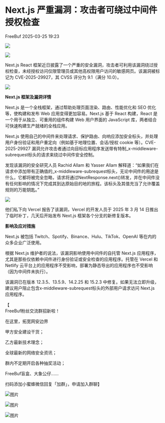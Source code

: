 #  Next.js 严重漏洞：攻击者可绕过中间件授权检查   
 FreeBuf   2025-03-25 19:23  
  
![](https://mmbiz.qpic.cn/mmbiz_gif/qq5rfBadR38jUokdlWSNlAjmEsO1rzv3srXShFRuTKBGDwkj4gvYy34iajd6zQiaKl77Wsy9mjC0xBCRg0YgDIWg/640?wx_fmt=gif "")  
  
  
![](https://mmbiz.qpic.cn/mmbiz_png/qq5rfBadR39eeQMZuewlyiaqic3HGZhwQibxLdFrby7hgu72XUkiciav3ibmQHbM3fqZEkewsGDw5h6YBSZfLEiat6uhA/640?wx_fmt=png&from=appmsg "")  
  
  
Next.js React 框架近日披露了一个严重的安全漏洞，攻击者可利用该漏洞绕过授权检查，未经授权访问仅限管理员或其他高权限用户访问的敏感网页。该漏洞被标记为 CVE-2025-29927，其 CVSS 评分为 9.1（满分 10.0）。  
  
  
![](https://mmbiz.qpic.cn/mmbiz_png/qq5rfBadR39eeQMZuewlyiaqic3HGZhwQibVkq7hicmUKUbP4IHKbbLUNlLRVxiacunbOlpy6UDY8W4jmG7K39HeSVQ/640?wx_fmt=png&from=appmsg "")  
  
  
**Next.js 框架及漏洞详情**  
  
  
  
Next.js 是一个全栈框架，通过帮助处理页面渲染、路由、性能优化和 SEO 优化等，使构建和发布 Web 应用变得更加容易。Next.js 基于 React 构建，React 是一个用于从独立、可重用的组件构建 Web 用户界面的 JavaScript 库，两者结合可快速构建生产就绪的全栈应用。  
  
  
Next.js 使用自己的中间件来处理请求、保护路由、向响应添加安全标头，并处理用户身份验证和用户重定向（例如基于地理位置、会话/授权 cookie 等）。CVE-2025-29927 漏洞允许攻击者通过向目标应用程序发送带有特制_x-middleware-subrequest标头的请求来绕过中间件安全控制。  
  
  
发现该漏洞的安全研究人员 Rachid Allam 和 Yasser Allam 解释道：“如果我们在请求中添加带有正确值的_x-middleware-subrequest标头，无论中间件的用途是什么，它都将被完全忽略，请求将通过NextResponse.next()转发，并在中间件没有任何影响的情况下完成其到达原始目的地的旅程。该标头及其值充当了允许覆盖规则的万能钥匙。”  
  
  
![](https://mmbiz.qpic.cn/mmbiz_png/qq5rfBadR39eeQMZuewlyiaqic3HGZhwQib0mVxic5ldBUoWxItf7iafsnZSNjDOibTYUcEq7DIdy4Ru7qSSic7GryvgA/640?wx_fmt=png&from=appmsg "")  
  
  
他们私下向 Vercel 报告了该漏洞，Vercel 的开发人员于 2025 年 3 月 14 日推出了临时补丁，几天后开始发布 Next.js 框架各个分支的新修复版本。  
  
  
**影响及应对措施**  
  
  
Next.js 被包括 Twitch、Spotify、Binance、Hulu、TikTok、OpenAI 等在内的众多企业广泛使用。  
  
  
根据 Next.js 维护者的说法，该漏洞影响使用中间件的自托管 Next.js 应用程序，尤其是那些仅依赖中间件进行身份验证或安全检查的应用程序。托管在 Vercel 和 Netlify 云平台上的应用程序不受影响，部署为静态导出的应用程序也不受影响（因为中间件未执行）。  
  
  
该漏洞已在版本 12.3.5、13.5.9、14.2.25 和 15.2.3 中修复。如果无法立即升级，建议用户阻止包含x-middleware-subrequest标头的外部用户请求访问 Next.js 应用程序。  
  
  
【  
FreeBuf粉丝交流群招新啦！  
  
在这里，拓宽网安边界  
  
甲方安全建设干货；  
  
乙方最新技术理念；  
  
全球最新的网络安全资讯；  
  
群内不定期开启各种抽奖活动；  
  
FreeBuf盲盒、大象公仔......  
  
扫码添加小蜜蜂微信回复「加群」，申请加入群聊】  
  
  
![图片](https://mmbiz.qpic.cn/mmbiz_jpg/qq5rfBadR3ich6ibqlfxbwaJlDyErKpzvETedBHPS9tGHfSKMCEZcuGq1U1mylY7pCEvJD9w60pWp7NzDjmM2BlQ/640?wx_fmt=other&wxfrom=5&wx_lazy=1&wx_co=1&retryload=2&tp=webp "")  
  
  
![图片](https://mmbiz.qpic.cn/mmbiz_png/qq5rfBadR3ic5icaZr7IGkVcd3DT6vXW4B4LOZ1M7YkTPhS1AT2DQJaicFjtCxt5BRO7p5AOJqvH3EJABCd0BFqYQ/640?wx_fmt=other&from=appmsg&wxfrom=5&wx_lazy=1&wx_co=1&tp=webp "")  
  
  
  
  
  
  
  
  
[](https://mp.weixin.qq.com/s?__biz=MjM5NjA0NjgyMA==&mid=2651312407&idx=1&sn=60289b6b056aee1df1685230aa453829&token=1964067027&lang=zh_CN&scene=21#wechat_redirect)  
  
![图片](https://mmbiz.qpic.cn/mmbiz_gif/qq5rfBadR3icF8RMnJbsqatMibR6OicVrUDaz0fyxNtBDpPlLfibJZILzHQcwaKkb4ia57xAShIJfQ54HjOG1oPXBew/640?wx_fmt=gif&wxfrom=5&wx_lazy=1&tp=webp "")  
  
